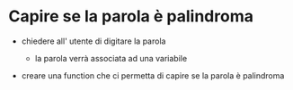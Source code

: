 # Capire se la parola è palindroma

- chiedere all' utente di digitare la parola
    - la parola verrà associata ad una variabile

- creare una function che ci permetta di capire se la parola è palindroma